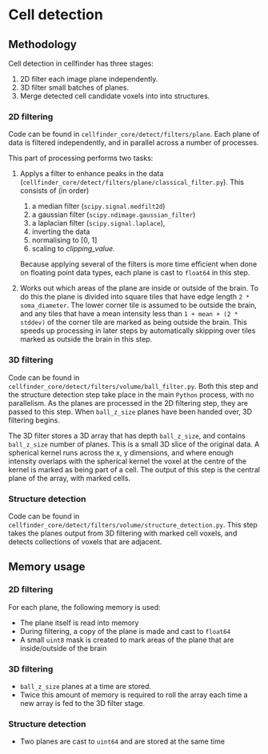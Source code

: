 # Cell detection

## Methodology
Cell detection in cellfinder has three stages:

1. 2D filter each image plane independently.
2. 3D filter small batches of planes.
3. Merge detected cell candidate voxels into into structures.

### 2D filtering
Code can be found in `cellfinder_core/detect/filters/plane`.
Each plane of data is filtered independently, and in parallel across a number of processes.

This part of processing performs two tasks:
1. Applys a filter to enhance peaks in the data (``cellfinder_core/detect/filters/plane/classical_filter.py``).
   This consists of (in order)
   1. a median filter (`scipy.signal.medfilt2d`)
   1. a gaussian filter (`scipy.ndimage.gaussian_filter`)
   1. a laplacian filter (`scipy.signal.laplace`),
   1. inverting the data
   1. normalising to [0, 1]
   1. scaling to *clipping_value*.

   Because applying several of the filters is more time efficient when done on floating point data types, each plane is cast to `float64` in this step.

1. Works out which areas of the plane are inside or outside of the brain. To do this the plane is divided into square tiles that have edge length `2 * soma_diameter`. The lower corner tile is assumed to be outside the brain, and any tiles that have a mean intensity less than `1 + mean + (2 * stddev)` of the corner tile are marked as being outside the brain. This speeds up processing in later steps by automatically skipping over tiles marked as outside the brain in this step.

### 3D filtering
Code can be found in `cellfinder_core/detect/filters/volume/ball_filter.py`.
Both this step and the structure detection step take place in the main `Python` process, with no parallelism. As the planes are processed in the 2D filtering step, they are passed to this step. When `ball_z_size` planes have been handed over, 3D filtering begins.

The 3D filter stores a 3D array that has depth `ball_z_size`, and contains `ball_z_size` number of planes. This is a small 3D slice of the original data. A spherical kernel runs across the x, y dimensions, and where enough intensity overlaps with the spherical kernel the voxel at the centre of the kernel is marked as being part of a cell. The output of this step is the central plane of the array, with marked cells.


### Structure detection
Code can be found in `cellfinder_core/detect/filters/volume/structure_detection.py`.
This step takes the planes output from 3D filtering with marked cell voxels, and detects collections of voxels that are adjacent.

## Memory usage
### 2D filtering
For each plane, the following memory is used:
- The plane itself is read into memory
- During filtering, a copy of the plane is made and cast to `float64`
- A small `uint8` mask is created to mark areas of the plane that are inside/outside of the brain

### 3D filtering
- `ball_z_size` planes at a time are stored.
- Twice this amount of memory is required to roll the array each time a new array is fed to the 3D filter stage.

### Structure detection
- Two planes are cast to `uint64` and are stored at the same time

